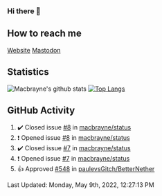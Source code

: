 ### Hi there 👋
## How to reach me
[Website](https://macbrayne.de)
[Mastodon](https://norden.social/@florentin)
<!--
Missing: Email
-->
## Statistics
![Macbrayne's github stats](https://github-readme-stats.vercel.app/api?username=macbrayne&count_private=true&show_icons=true&hide_rank=true&custom_title=macbrayne's%20GitHub%20Stats)
[![Top Langs](https://github-readme-stats.vercel.app/api/top-langs/?username=macbrayne&exclude_repo=liftron&layout=compact)](https://github.com/anuraghazra/github-readme-stats)
## GitHub Activity

<!--RECENT_ACTIVITY:start-->
1. ✔️ Closed issue [#8](https://github.com/macbrayne/status/issues/8) in [macbrayne/status](https://github.com/macbrayne/status)
2. ❗️ Opened issue [#8](https://github.com/macbrayne/status/issues/8) in [macbrayne/status](https://github.com/macbrayne/status)
3. ✔️ Closed issue [#7](https://github.com/macbrayne/status/issues/7) in [macbrayne/status](https://github.com/macbrayne/status)
4. ❗️ Opened issue [#7](https://github.com/macbrayne/status/issues/7) in [macbrayne/status](https://github.com/macbrayne/status)
5. 👍 Approved [#548](https://github.com/paulevsGitch/BetterNether/pull/548#pullrequestreview-964553249) in [paulevsGitch/BetterNether](https://github.com/paulevsGitch/BetterNether)
<!--RECENT_ACTIVITY:end-->

<!--RECENT_ACTIVITY:last_update-->
Last Updated: Monday, May 9th, 2022, 12:27:13 PM
<!--RECENT_ACTIVITY:last_update_end-->


<!--
**macbrayne/macbrayne** is a ✨ _special_ ✨ repository because its `README.md` (this file) appears on your GitHub profile.

Here are some ideas to get you started:

- 🔭 I’m currently working on ...
- 🌱 I’m currently learning ...
- 👯 I’m looking to collaborate on ...
- 🤔 I’m looking for help with ...
- 💬 Ask me about ...
- 📫 How to reach me: ...
- 😄 Pronouns: ...
- ⚡ Fun fact: ...
-->

